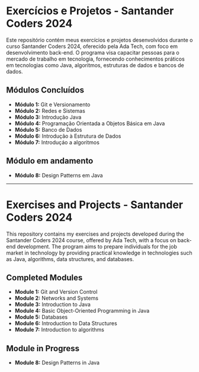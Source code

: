 # Exercícios e Projetos - Santander Coders 2024

Este repositório contém meus exercícios e projetos desenvolvidos durante o curso Santander Coders 2024, oferecido pela Ada Tech, com foco em desenvolvimento back-end. O programa visa capacitar pessoas para o mercado de trabalho em tecnologia, fornecendo conhecimentos práticos em tecnologias como Java, algoritmos, estruturas de dados e bancos de dados.

## Módulos Concluídos
- **Módulo 1:** Git e Versionamento
- **Módulo 2:** Redes e Sistemas
- **Módulo 3:** Introdução Java
- **Módulo 4:** Programação Orientada a Objetos Básica em Java
- **Módulo 5:** Banco de Dados
- **Módulo 6:** Introdução à Estrutura de Dados
- **Módulo 7:** Introduçáo a algoritmos

## Módulo em andamento
- **Módulo 8:** Design Patterns em Java

---

# Exercises and Projects - Santander Coders 2024

This repository contains my exercises and projects developed during the Santander Coders 2024 course, offered by Ada Tech, with a focus on back-end development. The program aims to prepare individuals for the job market in technology by providing practical knowledge in technologies such as Java, algorithms, data structures, and databases.

## Completed Modules
- **Module 1:** Git and Version Control
- **Module 2:** Networks and Systems
- **Module 3:** Introduction to Java
- **Module 4:** Basic Object-Oriented Programming in Java
- **Module 5:** Databases
- **Module 6:** Introduction to Data Structures
- **Module 7:** Introduction to algorithms

## Module in Progress
- **Module 8:** Design Patterns in Java
